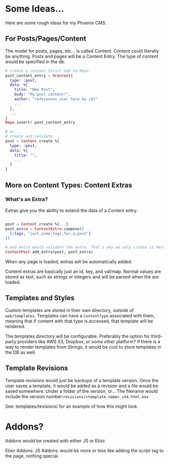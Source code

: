 # Some Ideas...

Here are some rough ideas for my Phoenix CMS.

## For Posts/Pages/Content

The model for posts, pages, etc... is called Content. Content could literally be anything. Posts and pages will be a Content Entry. The type of content would be specified in the db.

```elixir
# Create a content Struct add to Repo
post_content_entry = %Content{
  type: :post,
  data: %{
    title: "New Post",
    body: "My post content!",
    author: "references user here by id?"
    ...
  },
  ...
}
Repo.insert! post_content_entry

# or...
# create and validate
post = Content.create %{
  type: :post,
  data: %{
    title: "",
    ...
  }
}
```

## More on Content Types: Content Extras
### What's an Extra?
Extras give you the ability to extend the data of a Content entry.

```elixir

post = Content.create %{...}
post_extra = ContentExtra.compose([
  {:tags, "just,some,tags,for,a,post"}
])

# add_extra would validate the extra. That's why we only create it here.
ContentPost.add_extra(post, post_extra)
```

When any page is loaded, extras will be automatically added.

Content extras are basically just an id, key, and val/map. Normal values are stored as text, such as strings or integers and will be parsed when the are loaded.

## Templates and Styles
Custom templates are stored in their own directory, outside of `web/templates`. Templates can have a `ContentType` associated with them, meaning that if content with that type is accessed, that template will be rendered.

The templates directory will be configurable. Preferably the option for third-party providers like AWS S3, Dropbox, or some other platform? If there is a way to render templates from Strings, it would be cool to store templates in the DB as well.

## Template Revisions

Template revisions would just be backups of a template version. Once the user saves a template, it would be added as a revision and a file would be saved somewhere. Under a folder of the version, or... The filename would include the version number:`revisions/<template_name>_v34.html.eex`

See: templates/revisions/ for an example of how this might look.

# Addons?

Addons would be created with either JS or Elixir.

Elixir Addons:
JS Addons: would be more or less like adding the script tag to the page, nothing special.
